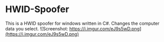 # HWID-Spoofer
This is a HWID spoofer for windows written in C#. Changes the computer data you select.
![Screenshot: https://i.imgur.com/eJ9s5wD.png](https://i.imgur.com/eJ9s5wD.png)
